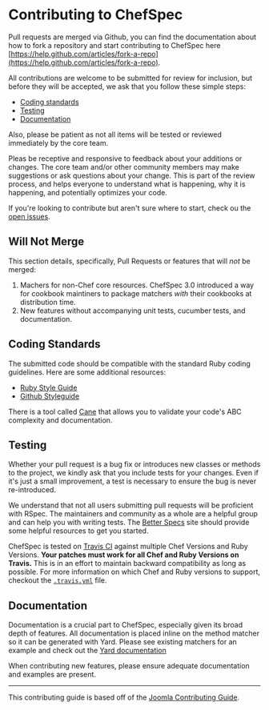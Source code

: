 Contributing to ChefSpec
========================
Pull requests are merged via Github, you can find the documentation about how to fork a repository and start contributing to ChefSpec here [https://help.github.com/articles/fork-a-repo](https://help.github.com/articles/fork-a-repo).

All contributions are welcome to be submitted for review for inclusion, but before they will be accepted, we ask that you follow these simple steps:

* [Coding standards](#coding-standards)
* [Testing](#testing)
* [Documentation](#documentation)

Also, please be patient as not all items will be tested or reviewed immediately by the core team.

Pleas be receptive and responsive to feedback about your additions or changes. The core team and/or other community members may make suggestions or ask questions about your change. This is part of the review process, and helps everyone to understand what is happening, why it is happening, and potentially optimizes your code.

If you're looking to contribute but aren't sure where to start, check ou the [open issues](https://github.com/acrmp/chefspec/issues?state=open).


Will Not Merge
--------------
This section details, specifically, Pull Requests or features that will _not_ be merged:

1. Machers for non-Chef core resources. ChefSpec 3.0 introduced a way for cookbook maintiners to package matchers _with_ their cookbooks at distribution time.
2. New features without accompanying unit tests, cucumber tests, and documentation.


Coding Standards
----------------
The submitted code should be compatible with the standard Ruby coding guidelines. Here are some additional resources:

 * [Ruby Style Guide](https://github.com/bbatsov/ruby-style-guide)
 * [Github Styleguide](https://github.com/styleguide/ruby)

There is a tool called [Cane](https://github.com/square/cane) that allows you to validate your code's ABC complexity and documentation.


Testing
-------
Whether your pull request is a bug fix or introduces new classes or methods to the project, we kindly ask that you include tests for your changes. Even if it's just a small improvement, a test is necessary to ensure the bug is never re-introduced.

We understand that not all users submitting pull requests will be proficient with RSpec. The maintainers and community as a whole are a helpful group and can help you with writing tests. The [Better Specs](http://betterspecs.org/) site should provide some helpful resources to get you started.

ChefSpec is tested on [Travis CI](https://travis-ci.org/acrmp/chefspec) against multiple Chef Versions and Ruby Versions. **Your patches must work for all Chef and Ruby Versions on Travis.** This is in an effort to maintain backward compatibility as long as possible. For more information on which Chef and Ruby versions to support, checkout the [`.travis.yml`](https://github.com/acrmp/chefspec/blob/master/.travis.yml) file.


Documentation
-------------
Documentation is a crucial part to ChefSpec, especially given its broad depth of features. All documentation is placed inline on the method matcher so it can be generated with Yard. Please see existing matchers for an example and check out the [Yard documentation](http://yardoc.info)

When contributing new features, please ensure adequate documentation and examples are present.

---
This contributing guide is based off of the [Joomla Contributing Guide](https://raw.github.com/joomla/joomla-framework/master/CONTRIBUTING.markdown).
